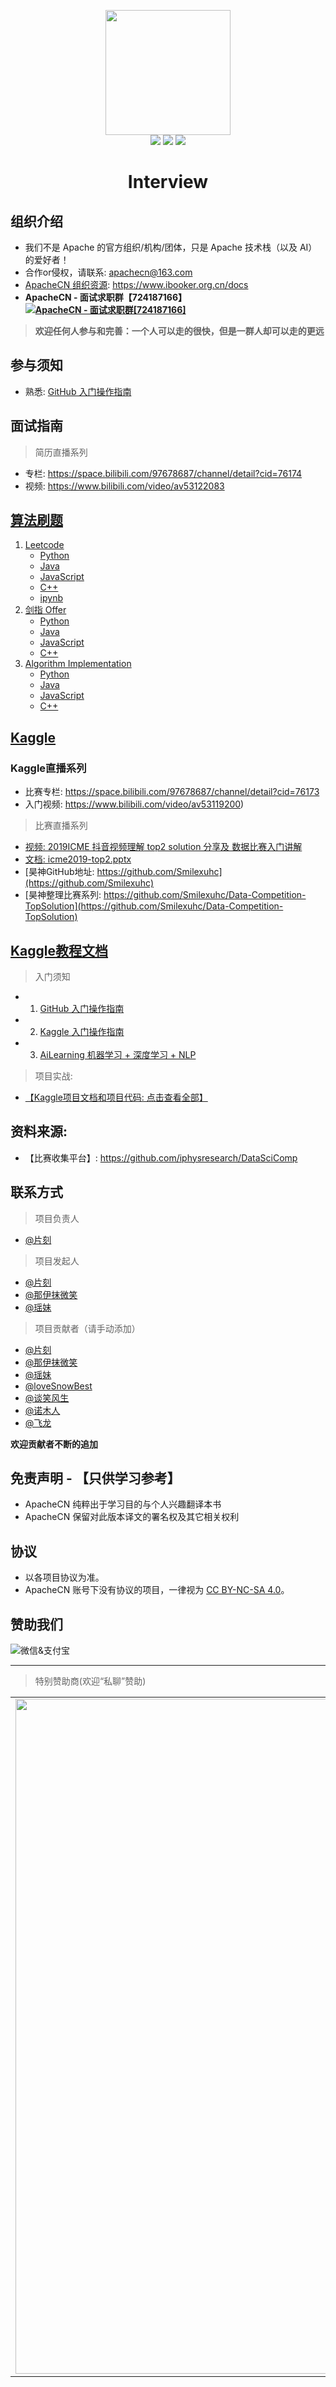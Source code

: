 <p align="center">
    <a href="https://www.apachecn.org">
        <img width="200" src="http://data.apachecn.org/img/logo.jpg">
    </a>
    <br >
    <a href="https://www.apachecn.org/"><img src="https://img.shields.io/badge/%3E-HOME-green.svg"></a>
    <a href="http://home.apachecn.org/about/"><img src="https://img.shields.io/badge/%3E-ABOUT-green.svg"></a>
    <a href="mailto:apache@163.com"><img src="https://img.shields.io/badge/%3E-Email-green.svg"></a>
</p>

<h1 align="center">Interview</h1>

## 组织介绍

* 我们不是 Apache 的官方组织/机构/团体，只是 Apache 技术栈（以及 AI）的爱好者！
* 合作or侵权，请联系: apachecn@163.com
* [ApacheCN 组织资源](https://www.ibooker.org.cn/docs): <https://www.ibooker.org.cn/docs>
* **ApacheCN - 面试求职群【724187166】<a target="_blank" href="//shang.qq.com/wpa/qunwpa?idkey=9bcf2fb3985835c9c2f15783ec9c85822e23be1191a6581eaf22f574b5192b19"><img border="0" src="http://data.apachecn.org/img/logo/ApacheCN-group.png" alt="ApacheCN - 面试求职群[724187166]" title="ApacheCN - 面试求职群[724187166]"></a>**

> **欢迎任何人参与和完善：一个人可以走的很快，但是一群人却可以走的更远**

## 参与须知

* 熟悉: [GitHub 入门操作指南](docs/GitHub/README.md)

## 面试指南

> 简历直播系列

* 专栏: https://space.bilibili.com/97678687/channel/detail?cid=76174
* 视频: https://www.bilibili.com/video/av53122083

## [算法刷题](https://github.com/apachecn/Interview/tree/master/docs/Algorithm/README.md)

1. [Leetcode](https://github.com/apachecn/Interview/tree/master/docs/Algorithm/Leetcode)
    - [Python](https://github.com/apachecn/Interview/tree/master/docs/Algorithm/Leetcode/Python)
    - [Java](https://github.com/apachecn/Interview/tree/master/docs/Algorithm/Leetcode/Java)
    - [JavaScript](https://github.com/apachecn/awesome-algorithm/tree/master/docs/Algorithm/Leetcode/JavaScript)
    - [C++](https://github.com/apachecn/Interview/tree/master/docs/Algorithm/Leetcode/C++)
    - [ipynb](https://github.com/apachecn/Interview/tree/master/docs/Algorithm/Leetcode/ipynb)
2. [剑指 Offer](https://github.com/apachecn/Interview/tree/master/docs/Algorithm/剑指offer)
    - [Python](https://github.com/apachecn/Interview/tree/master/docs/Algorithm/剑指offer/Python)
    - [Java](https://github.com/apachecn/awesome-algorithm/tree/master/docs/Algorithm/剑指offer/Java)
    - [JavaScript](https://github.com/apachecn/awesome-algorithm/tree/master/docs/Algorithm/剑指offer/JavaScript)
    - [C++](https://github.com/apachecn/awesome-algorithm/tree/master/docs/Algorithm/剑指offer/C++)
2. [Algorithm Implementation](https://github.com/apachecn/Interview/tree/master/docs/Algorithm/DataStructure)
    - [Python](https://github.com/apachecn/Interview/tree/master/docs/Algorithm/DataStructure/Python)
    - [Java](https://github.com/apachecn/Interview/tree/master/docs/DataStructure/Java)
    - [JavaScript](https://github.com/apachecn/Interview/tree/master/docs/Algorithm/DataStructure/JavaScript)
    - [C++](https://github.com/apachecn/Interview/tree/master/docs/Algorithm/DataStructure/C++)

## [Kaggle](https://github.com/apachecn/Interview/tree/master/docs/Kaggle/README.md)

### Kaggle直播系列

* 比赛专栏: https://space.bilibili.com/97678687/channel/detail?cid=76173
* 入门视频: https://www.bilibili.com/video/av53119200)

> 比赛直播系列

* [视频: 2019ICME 抖音视频理解 top2 solution 分享及 数据比赛入门讲解](https://www.bilibili.com/video/av57385532)
* [文档: icme2019-top2.pptx](docs/简历指南/icme2019-top2.pptx)
* [昊神GitHub地址: https://github.com/Smilexuhc](https://github.com/Smilexuhc)
* [昊神整理比赛系列: https://github.com/Smilexuhc/Data-Competition-TopSolution](https://github.com/Smilexuhc/Data-Competition-TopSolution)

## [Kaggle教程文档](https://github.com/apachecn/Interview/tree/master/docs/Kaggle/README.md)

> 入门须知

* 1. [GitHub 入门操作指南](docs/GitHub/README.md) 
* 2. [Kaggle 入门操作指南](docs/kaggle-quickstart.md)
* 3. [AiLearning 机器学习 + 深度学习 + NLP](https://github.com/apachecn/AiLearning)

> 项目实战:

* [【Kaggle项目文档和项目代码: 点击查看全部】](https://github.com/apachecn/Interview/tree/master/docs/Kaggle/README.md)

## 资料来源:

* 【比赛收集平台】: https://github.com/iphysresearch/DataSciComp

## 联系方式

> 项目负责人

* [@片刻](https://github.com/jiangzhonglian)

> 项目发起人

* [@片刻](https://github.com/jiangzhonglian)
* [@那伊抹微笑](https://github.com/wangyangting)
* [@瑶妹](https://github.com/chenyyx)

> 项目贡献者（请手动添加）

* [@片刻](https://github.com/jiangzhonglian)
* [@那伊抹微笑](https://github.com/wangyangting)
* [@瑶妹](https://github.com/chenyyx)
* [@loveSnowBest](https://github.com/zehuichen123)
* [@谈笑风生](https://github.com/zhu1040028623)
* [@诺木人](https://github.com/1mrliu)
* [@飞龙](https://github.com/wizardforcel)

**欢迎贡献者不断的追加**

## 免责声明 - 【只供学习参考】

* ApacheCN 纯粹出于学习目的与个人兴趣翻译本书
* ApacheCN 保留对此版本译文的署名权及其它相关权利

## **协议**

* 以各项目协议为准。
* ApacheCN 账号下没有协议的项目，一律视为 [CC BY-NC-SA 4.0](https://creativecommons.org/licenses/by-nc-sa/4.0/deed.zh)。

## 赞助我们

<img src="http://data.apachecn.org/img/about/donate.jpg" alt="微信&支付宝" />

---

> 特别赞助商(欢迎“私聊”赞助)

<table>
      <tbody>
        <tr>
          <td align="center" valign="middle">
            <a href="https://coding.net/?utm_source=ApacheCN&utm_medium=banner&utm_campaign=march2019" target="_blank">
              <img width="1080" src="http://data.apachecn.org/img/SpecialSponsors/CodingNet.png">
            </a>
          </td>
      </tbody>
</table>

